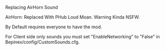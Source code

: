 Replacing AirHorn Sound

AirHorn: Replaced With PHub Loud Moan. Warning Kinda NSFW.

By Default requires everyone to have the mod.

For Client side only sounds you must set "EnableNetworking" to "False" in Bepinex/config/CustomSounds.cfg.